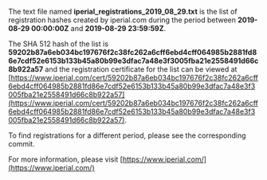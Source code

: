 The text file named **iperial_registrations_2019_08_29.txt** is the list of registration hashes created by iperial.com during the period between **2019-08-29 00:00:00Z** and **2019-08-29 23:59:59Z**.

The SHA 512 hash of the list is **59202b87a6eb034bc197676f2c38fc262a6cff6ebd4cff064985b2881fd86e7cdf52e6153b133b45a80b99e3dfac7a48e3f3005fba21e2558491d66c8b922a57** and the registration certificate for the list can be viewed at [https://www.iperial.com/cert/59202b87a6eb034bc197676f2c38fc262a6cff6ebd4cff064985b2881fd86e7cdf52e6153b133b45a80b99e3dfac7a48e3f3005fba21e2558491d66c8b922a57](https://www.iperial.com/cert/59202b87a6eb034bc197676f2c38fc262a6cff6ebd4cff064985b2881fd86e7cdf52e6153b133b45a80b99e3dfac7a48e3f3005fba21e2558491d66c8b922a57).

To find registrations for a different period, please see the corresponding commit.

For more information, please visit [https://www.iperial.com/](https://www.iperial.com/)
